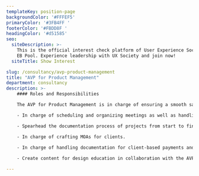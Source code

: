 ```yaml
---
templateKey: position-page
backgroundColor: '#FFFEF5'
primaryColor: '#3FB4FF '
footerColor: '#FBDD8F '
headingColor: '#d51585'
seo:
  siteDescription: >-
    This is the official interest check platform of User Experience Society for
    EB Pool. Experience leadership with UX Society and join now!
  siteTitle: Show Interest

slug: /consultancy/avp-product-management
title: "AVP for Product Management"
department: consultancy
description: >-
    #### Roles and Responsibilities

    The AVP for Product Management is in charge of ensuring a smooth sailing process from project deployment to project turnover. They will be handling the logistics of numerous UXDC-Dev meetings while working alongside the team on various projects. They shall also collaborate on content for design education. They shall execute the following tasks:

    - In charge of scheduling and organizing meetings as well as handling logistics for events.

    - Spearhead the documentation process of projects from start to finish alongside UXS and its clients in User Research and Design Sessions.

    - In charge of crafting MOAs for clients.
  
    - In charge of handling documentation for client-based payments and reimbursements along with the Finance department.

    - Create content for design education in collaboration with the AVP for Design Mentorship.

---
```


